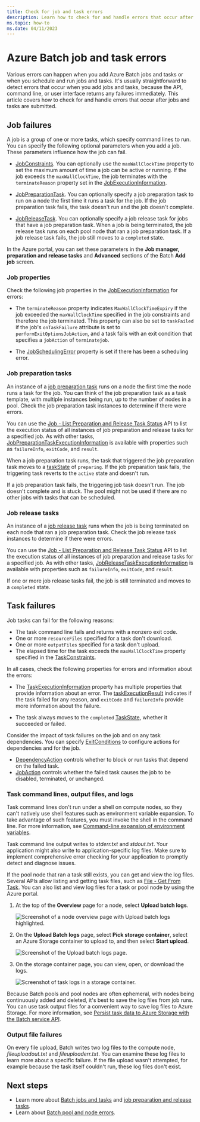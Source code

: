 ```yaml
---
title: Check for job and task errors
description: Learn how to check for and handle errors that occur after Azure Batch jobs and tasks are submitted.
ms.topic: how-to
ms.date: 04/11/2023
---
```


# Azure Batch job and task errors

Various errors can happen when you add Azure Batch jobs and tasks or when you schedule and run jobs and tasks. It's usually straightforward to detect errors that occur when you add jobs and tasks, because the API, command line, or user interface returns any failures immediately. This article covers how to check for and handle errors that occur after jobs and tasks are submitted.

## Job failures

A job is a group of one or more tasks, which specify command lines to run. You can specify the following optional parameters when you add a job. These parameters influence how the job can fail.

- [JobConstraints](/rest/api/batchservice/job/add#jobconstraints). You can optionally use the `maxWallClockTime` property to set the maximum amount of time a job can be active or running. If the job exceeds the `maxWallClockTime`, the job terminates with the `terminateReason` property set in the [JobExecutionInformation](/rest/api/batchservice/job/get#jobexecutioninformation).

- [JobPreparationTask](/rest/api/batchservice/job/add#jobpreparationtask). You can optionally specify a job preparation task to run on a node the first time it runs a task for the job. If the job preparation task fails, the task doesn't run and the job doesn't complete.

- [JobReleaseTask](/rest/api/batchservice/job/add#jobreleasetask). You can optionally specify a job release task for jobs that have a job preparation task. When a job is being terminated, the job release task runs on each pool node that ran a job preparation task. If a job release task fails, the job still moves to a `completed` state.

In the Azure portal, you can set these parameters in the **Job manager, preparation and release tasks** and **Advanced** sections of the Batch **Add job** screen.

### Job properties

Check the following job properties in the [JobExecutionInformation](/rest/api/batchservice/job/get#jobexecutioninformation) for errors:

- The `terminateReason` property indicates `MaxWallClockTimeExpiry` if the job exceeded the `maxWallClockTime` specified in the job constraints and therefore the job terminated. This property can also be set to `taskFailed` if the job's `onTaskFailure` attribute is set to `performExitOptionsJobAction`, and a task fails with an exit condition that specifies a `jobAction` of `terminatejob`. 

- The [JobSchedulingError](/rest/api/batchservice/job/get#jobschedulingerror) property is set if there has been a scheduling error.

### Job preparation tasks

An instance of a [job preparation task](batch-job-prep-release.md#job-preparation-task) runs on a node the first time the node runs a task for the job. You can think of the job preparation task as a task template, with multiple instances being run, up to the number of nodes in a pool. Check the job preparation task instances to determine if there were errors.

You can use the [Job - List Preparation and Release Task Status](/rest/api/batchservice/job/listpreparationandreleasetaskstatus) API to list the execution status of all instances of job preparation and release tasks for a specified job. As with other tasks, [JobPreparationTaskExecutionInformation](/rest/api/batchservice/job/listpreparationandreleasetaskstatus#jobpreparationtaskexecutioninformation) is available with properties such as `failureInfo`, `exitCode`, and `result`.

When a job preparation task runs, the task that triggered the job preparation task moves to a [taskState](/rest/api/batchservice/task/get#taskstate) of `preparing`. If the job preparation task fails, the triggering task reverts to the `active` state and doesn't run.

If a job preparation task fails, the triggering job task doesn't run. The job doesn't complete and is stuck. The pool might not be used if there are no other jobs with tasks that can be scheduled.

### Job release tasks

An instance of a [job release task](batch-job-prep-release.md#job-release-task) runs when the job is being terminated on each node that ran a job preparation task. Check the job release task instances to determine if there were errors.

You can use the [Job - List Preparation and Release Task Status](/rest/api/batchservice/job/listpreparationandreleasetaskstatus) API to list the execution status of all instances of job preparation and release tasks for a specified job. As with other tasks, [JobReleaseTaskExecutionInformation](/rest/api/batchservice/job/listpreparationandreleasetaskstatus#jobreleasetaskexecutioninformation) is available with properties such as `failureInfo`, `exitCode`, and `result`.

If one or more job release tasks fail, the job is still terminated and moves to a `completed` state.

## Task failures

Job tasks can fail for the following reasons:

- The task command line fails and returns with a nonzero exit code.
- One or more `resourceFiles` specified for a task don't download.
- One or more `outputFiles` specified for a task don't upload.
- The elapsed time for the task exceeds the `maxWallClockTime` property specified in the [TaskConstraints](/rest/api/batchservice/task/add#taskconstraints).

In all cases, check the following properties for errors and information about the errors:

- The [TaskExecutionInformation](/rest/api/batchservice/task/get#taskexecutioninformation) property has multiple properties that provide information about an error. The [taskExecutionResult](/rest/api/batchservice/task/get#taskexecutionresult) indicates if the task failed for any reason, and `exitCode` and `failureInfo` provide more information about the failure.

- The task always moves to the `completed` [TaskState](/rest/api/batchservice/task/get#taskstate), whether it succeeded or failed.

Consider the impact of task failures on the job and on any task dependencies. You can specify [ExitConditions](/rest/api/batchservice/task/add#exitconditions) to configure actions for dependencies and for the job.

- [DependencyAction](/rest/api/batchservice/task/add#dependencyaction) controls whether to block or run tasks that depend on the failed task.
- [JobAction](/rest/api/batchservice/task/add#jobaction) controls whether the failed task causes the job to be disabled, terminated, or unchanged.

### Task command lines, output files, and logs

Task command lines don't run under a shell on compute nodes, so they can't natively use shell features such as environment variable expansion. To take advantage of such features, you must invoke the shell in the command line. For more information, see [Command-line expansion of environment variables](batch-compute-node-environment-variables.md#command-line-expansion-of-environment-variables).

Task command line output writes to *stderr.txt* and *stdout.txt*. Your application might also write to application-specific log files. Make sure to implement comprehensive error checking for your application to promptly detect and diagnose issues.

If the pool node that ran a task still exists, you can get and view the log files. Several APIs allow listing and getting task files, such as [File - Get From Task](/rest/api/batchservice/file/getfromtask). You can also list and view log files for a task or pool node by using the Azure portal.

1. At the top of the **Overview** page for a node, select **Upload batch logs**.

   ![Screenshot of a node overview page with Upload batch logs highlighted.](media/node-page.png)

1. On the **Upload Batch logs** page, select **Pick storage container**, select an Azure Storage container to upload to, and then select **Start upload**.

   ![Screenshot of the Upload batch logs page.](media/upload-batch-logs.png)

1. On the storage container page, you can view, open, or download the logs.

   ![Screenshot of task logs in a storage container.](media/task-logs.png)

Because Batch pools and pool nodes are often ephemeral, with nodes being continuously added and deleted, it's best to save the log files from job runs. You can use task output files for a convenient way to save log files to Azure Storage. For more information, see [Persist task data to Azure Storage with the Batch service API](batch-task-output-files.md).

### Output file failures

On every file upload, Batch writes two log files to the compute node, *fileuploadout.txt* and *fileuploaderr.txt*. You can examine these log files to learn more about a specific failure. If the file upload wasn't attempted, for example because the task itself couldn't run, these log files don't exist.

## Next steps

- Learn more about [Batch jobs and tasks](jobs-and-tasks.md) and [job preparation and release tasks](batch-job-prep-release.md).
- Learn about [Batch pool and node errors](batch-pool-node-error-checking.md).